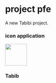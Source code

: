 
# project pfe

A new Tabibi project.
 

### icon application 

 <img src="images\logo_tabibi.png" width="70">

### Tabib